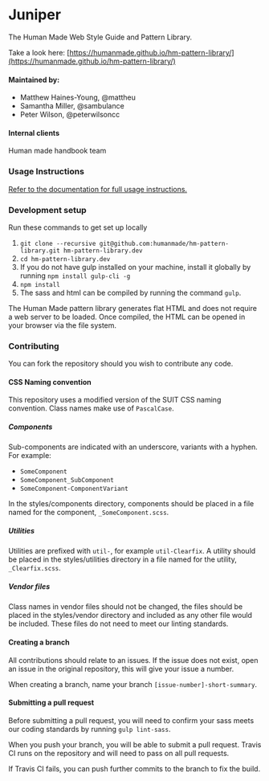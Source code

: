 # Juniper 

The Human Made Web Style Guide and Pattern Library.

Take a look here: [https://humanmade.github.io/hm-pattern-library/](https://humanmade.github.io/hm-pattern-library/)

#### Maintained by:

* Matthew Haines-Young, @mattheu
* Samantha Miller, @sambulance
* Peter Wilson, @peterwilsoncc

#### Internal clients

Human made handbook team

### Usage Instructions

[Refer to the documentation for full usage instructions.](https://humanmade.github.io/hm-pattern-library/pages/instructions.html)

### Development setup

Run these commands to get set up locally

1. `git clone --recursive git@github.com:humanmade/hm-pattern-library.git hm-pattern-library.dev`
1. `cd hm-pattern-library.dev`
1. If you do not have gulp installed on your machine, install it globally by running `npm install gulp-cli -g`
1. `npm install`
1. The sass and html can be compiled by running the command `gulp`.

The Human Made pattern library generates flat HTML and does not require a web server to be loaded. Once compiled, the HTML can be opened in your browser via the file system.

### Contributing

You can fork the repository should you wish to contribute any code.

#### CSS Naming convention

This repository uses a modified version of the SUIT CSS naming convention. Class names make use of `PascalCase`.

##### Components

Sub-components are indicated with an underscore, variants with a hyphen. For example:

* `SomeComponent`
* `SomeComponent_SubComponent`
* `SomeComponent-ComponentVariant`

In the styles/components directory, components should be placed in a file named for the component, `_SomeComponent.scss`.

##### Utilities

Utilities are prefixed with `util-`, for example `util-Clearfix`. A utility should be placed in the styles/utilities directory in a file named for the utility, `_Clearfix.scss`.

##### Vendor files

Class names in vendor files should not be changed, the files should be placed in the styles/vendor directory and included as any other file would be included. These files do not need to meet our linting standards.

#### Creating a branch

All contributions should relate to an issues. If the issue does not exist, open an issue in the original repository, this will give your issue a number.

When creating a branch, name your branch `[issue-number]-short-summary`.

#### Submitting a pull request

Before submitting a pull request, you will need to confirm your sass meets our coding standards by running `gulp lint-sass`. 

When you push your branch, you will be able to submit a pull request. Travis CI runs on the repository and will need to pass on all pull requests.

If Travis CI fails, you can push further commits to the branch to fix the build.
